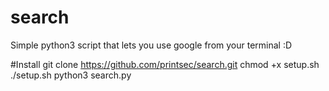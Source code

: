 # search
Simple python3 script that lets you use google from your terminal :D



#Install
git clone https://github.com/printsec/search.git
chmod +x setup.sh
./setup.sh
python3 search.py
